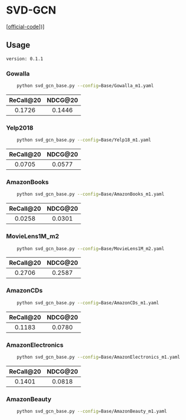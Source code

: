

# SVD-GCN


[[official-code](https://github.com/gusye1234/LightGCN-PyTorch)])]

## Usage

`version: 0.1.1`

### Gowalla

```bash
    python svd_gcn_base.py --config=Base/Gowalla_m1.yaml
```

| ReCall@20 | NDCG@20 |
| :-------: | :-----: |
|  0.1726   | 0.1446  |


### Yelp2018

```bash
    python svd_gcn_base.py --config=Base/Yelp18_m1.yaml
```

| ReCall@20 | NDCG@20 |
| :-------: | :-----: |
|  0.0705   | 0.0577  |

### AmazonBooks

```bash
    python svd_gcn_base.py --config=Base/AmazonBooks_m1.yaml
```

| ReCall@20 | NDCG@20 |
| :-------: | :-----: |
|  0.0258   | 0.0301  |

### MovieLens1M_m2

```bash
    python svd_gcn_base.py --config=Base/MovieLens1M_m2.yaml
```

| ReCall@20 | NDCG@20 |
| :-------: | :-----: |
|  0.2706   | 0.2587  |

### AmazonCDs


```bash
    python svd_gcn_base.py --config=Base/AmazonCDs_m1.yaml
```


| ReCall@20 | NDCG@20 |
| :-------: | :-----: |
|  0.1183   | 0.0780  |


### AmazonElectronics

```bash
    python svd_gcn_base.py --config=Base/AmazonElectronics_m1.yaml
```

| ReCall@20 | NDCG@20 |
| :-------: | :-----: |
|  0.1401   | 0.0818  |

### AmazonBeauty

```bash
    python svd_gcn_base.py --config=Base/AmazonBeauty_m1.yaml
```

